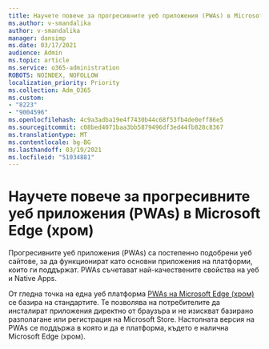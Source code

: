 ```yaml
---
title: Научете повече за прогресивните уеб приложения (PWAs) в Microsoft Edge (хром)
ms.author: v-smandalika
author: v-smandalika
manager: dansimp
ms.date: 03/17/2021
audience: Admin
ms.topic: article
ms.service: o365-administration
ROBOTS: NOINDEX, NOFOLLOW
localization_priority: Priority
ms.collection: Adm_O365
ms.custom:
- "8223"
- "9004596"
ms.openlocfilehash: 4c9a3adba19e4f7430b44c68f53fb4de0eff86e5
ms.sourcegitcommit: c08bed4071baa3bb5879496df3ed44fb828c8367
ms.translationtype: MT
ms.contentlocale: bg-BG
ms.lasthandoff: 03/19/2021
ms.locfileid: "51034881"
---
```

# <a name="learn-about-the-progressive-web-apps-pwas-on-microsoft-edge-chromium"></a>Научете повече за прогресивните уеб приложения (PWAs) в Microsoft Edge (хром)

Прогресивните уеб приложения (PWAs) са постепенно подобрени уеб сайтове, за да функционират като основни приложения на платформи, които ги поддържат. PWAs съчетават най-качествените свойства на уеб и Native Apps.

От гледна точка на една уеб платформа [PWAs на Microsoft Edge (хром)](https://docs.microsoft.com/microsoft-edge/progressive-web-apps-chromium/#pwas-on-microsoft-edge-chromium) се базира на стандартите. Те позволява на потребителите да инсталират приложения директно от браузъра и не изискват базирано разполагане или регистрация на Microsoft Store. Настолната версия на PWAs се поддържа в която и да е платформа, където е налична Microsoft Edge (хром).
